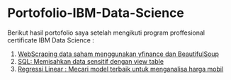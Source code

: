 # Portofolio-IBM-Data-Science
Berikut hasil portofolio saya setelah mengikuti program proffesional certificate IBM Data Science :
1. [WebScraping data saham menggunakan yfinance dan BeautifulSoup](https://github.com/ajrielrahayu/WebScraping-Data-Saham-menggunakan-yfinance-dan-BeautifulSoup)
2. [SQL: Memisahkan data sensitif dengan view table](https://github.com/ajrielrahayu/SQL-Memisahkan-data-sensitif-dengan-view-table)
3. [Regressi Linear : Mecari model terbaik untuk menganalisa harga mobil](https://github.com/ajrielrahayu/Portofolio-IBM-Data-Science/blob/main/File/(Regressi%20linear)%20Mencari%20model%20terbaik%20untuk%20menganalisa%20harga%20mobil.ipynb)
